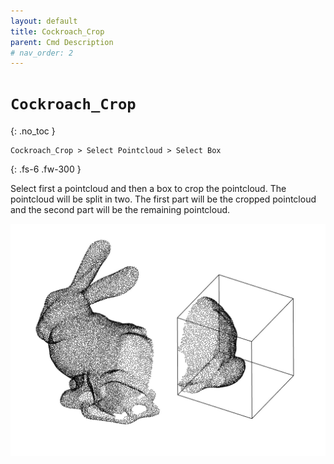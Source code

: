```yaml
---
layout: default
title: Cockroach_Crop
parent: Cmd Description
# nav_order: 2
---
```


# `Cockroach_Crop`
{: .no_toc }

```
Cockroach_Crop > Select Pointcloud > Select Box
```
{: .fs-6 .fw-300 }

Select first a pointcloud and then a box to crop the pointcloud. The pointcloud will be split in two. The first part will be the cropped pointcloud and the second part will be the remaining pointcloud.

![img_4](https://github.com/ibois-epfl/Cockroach-documentation/blob/docu-alpha/img/cmds/cockroach_crop.jpg?raw=true)